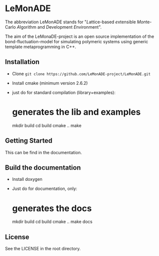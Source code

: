 # LeMonADE
The abbreviation LeMonADE stands for 
"*L*attice-based *e*xtensible *Mon*te-Carlo *A*lgorithm and *D*evelopment *E*nvironment".

The aim of the LeMonaDE-project is an open source implementation of the 
bond-fluctuation-model for simulating polymeric systems using generic
template metaprogramming in C++. 

## Installation

-   Clone `git clone https://github.com/LeMonADE-project/LeMonADE.git`
-   Install cmake (minimum version 2.6.2)
-   just do for standard compilation (library+examples):

    # generates the lib and examples
    mkdir build
    cd build
    cmake ..
    make

## Getting Started

This can be find in the documentation.


## Build the documentation

-   Install doxygen 
-   Just do for documentation, only:

    # generates the docs
    mkdir build
    cd build
    cmake ..
    make docs
    
## License

See the LICENSE in the root directory.